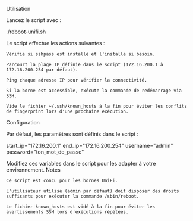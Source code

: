 Utilisation

Lancez le script avec :

./reboot-unifi.sh

Le script effectue les actions suivantes :

    Vérifie si sshpass est installé et l'installe si besoin.

    Parcourt la plage IP définie dans le script (172.16.200.1 à 172.16.200.254 par défaut).

    Ping chaque adresse IP pour vérifier la connectivité.

    Si la borne est accessible, exécute la commande de redémarrage via SSH.

    Vide le fichier ~/.ssh/known_hosts à la fin pour éviter les conflits de fingerprint lors d'une prochaine exécution.

Configuration

Par défaut, les paramètres sont définis dans le script :

start_ip="172.16.200.1"
end_ip="172.16.200.254"
username="admin"
password="ton_mot_de_passe"

Modifiez ces variables dans le script pour les adapter à votre environnement.
Notes

    Ce script est conçu pour les bornes UniFi.

    L'utilisateur utilisé (admin par défaut) doit disposer des droits suffisants pour exécuter la commande /sbin/reboot.

    Le fichier known_hosts est vidé à la fin pour éviter les avertissements SSH lors d'exécutions répétées.
